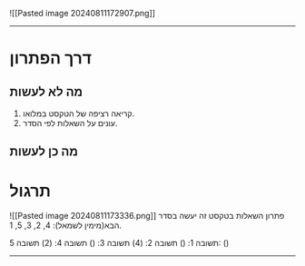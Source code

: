 ![[Pasted image 20240811172907.png]]
***
# דרך הפתרון
## מה לא לעשות
1. קריאה רציפה של הטקסט במלואו.
2. עונים על השאלות לפי הסדר.

## מה כן לעשות

# תרגול
![[Pasted image 20240811173336.png]]
פתרון השאלות בטקסט זה יעשה בסדר הבא(מימין לשמאל): 4, 2, 3, 5, 1.

תשובה 1: ()
תשובה 2: (4)
תשובה 3: ()
תשובה 4: (2)
תשובה 5: ()
***
